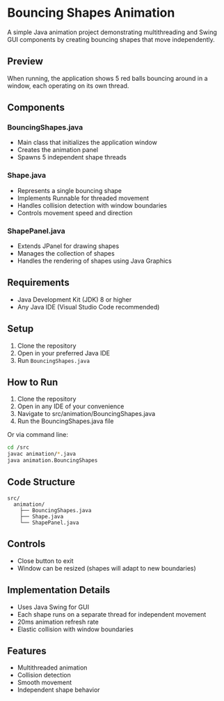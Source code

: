 # Bouncing Shapes Animation

A simple Java animation project demonstrating multithreading and Swing GUI components by creating bouncing shapes that move independently.

## Preview
When running, the application shows 5 red balls bouncing around in a window, each operating on its own thread.

## Components

### BouncingShapes.java
- Main class that initializes the application window
- Creates the animation panel
- Spawns 5 independent shape threads

### Shape.java
- Represents a single bouncing shape
- Implements Runnable for threaded movement
- Handles collision detection with window boundaries
- Controls movement speed and direction

### ShapePanel.java
- Extends JPanel for drawing shapes
- Manages the collection of shapes
- Handles the rendering of shapes using Java Graphics

## Requirements
- Java Development Kit (JDK) 8 or higher
- Any Java IDE (Visual Studio Code recommended)

## Setup
1. Clone the repository
2. Open in your preferred Java IDE
3. Run `BouncingShapes.java`

## How to Run

1. Clone the repository
2. Open in any IDE of your convenience
3. Navigate to src/animation/BouncingShapes.java
4. Run the BouncingShapes.java file

Or via command line:
```bash
cd /src
javac animation/*.java
java animation.BouncingShapes
```

## Code Structure
    src/
      animation/
        ├── BouncingShapes.java
        ├── Shape.java
        └── ShapePanel.java

## Controls
- Close button to exit
- Window can be resized (shapes will adapt to new boundaries)

## Implementation Details
- Uses Java Swing for GUI
- Each shape runs on a separate thread for independent movement
- 20ms animation refresh rate
- Elastic collision with window boundaries

## Features
  - Multithreaded animation
  - Collision detection
  - Smooth movement
  - Independent shape behavior

